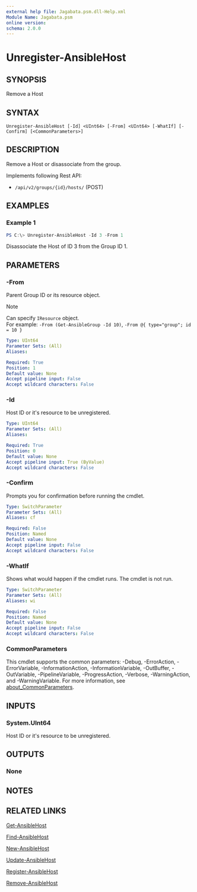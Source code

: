 ```yaml
---
external help file: Jagabata.psm.dll-Help.xml
Module Name: Jagabata.psm
online version:
schema: 2.0.0
---
```


# Unregister-AnsibleHost

## SYNOPSIS
Remove a Host

## SYNTAX

```
Unregister-AnsibleHost [-Id] <UInt64> [-From] <UInt64> [-WhatIf] [-Confirm] [<CommonParameters>]
```

## DESCRIPTION
Remove a Host or disassociate from the group.

Implements following Rest API:  
- `/api/v2/groups/{id}/hosts/` (POST)

## EXAMPLES

### Example 1
```powershell
PS C:\> Unregister-AnsibleHost -Id 3 -From 1
```

Disassociate the Host of ID 3 from the Group ID 1.

## PARAMETERS

### -From
Parent Group ID or its resource object.

> [!NOTE]  
> Can specify `IResource` object.  
> For example: `-From (Get-AnsibleGroup -Id 10)`, `-From @{ type="group"; id = 10 }`

```yaml
Type: UInt64
Parameter Sets: (All)
Aliases:

Required: True
Position: 1
Default value: None
Accept pipeline input: False
Accept wildcard characters: False
```

### -Id
Host ID or it's resource to be unregistered.

```yaml
Type: UInt64
Parameter Sets: (All)
Aliases:

Required: True
Position: 0
Default value: None
Accept pipeline input: True (ByValue)
Accept wildcard characters: False
```

### -Confirm
Prompts you for confirmation before running the cmdlet.

```yaml
Type: SwitchParameter
Parameter Sets: (All)
Aliases: cf

Required: False
Position: Named
Default value: None
Accept pipeline input: False
Accept wildcard characters: False
```

### -WhatIf
Shows what would happen if the cmdlet runs.
The cmdlet is not run.

```yaml
Type: SwitchParameter
Parameter Sets: (All)
Aliases: wi

Required: False
Position: Named
Default value: None
Accept pipeline input: False
Accept wildcard characters: False
```

### CommonParameters
This cmdlet supports the common parameters: -Debug, -ErrorAction, -ErrorVariable, -InformationAction, -InformationVariable, -OutBuffer, -OutVariable, -PipelineVariable, -ProgressAction, -Verbose, -WarningAction, and -WarningVariable. For more information, see [about_CommonParameters](http://go.microsoft.com/fwlink/?LinkID=113216).

## INPUTS

### System.UInt64
Host ID or it's resource to be unregistered.

## OUTPUTS

### None

## NOTES

## RELATED LINKS

[Get-AnsibleHost](Get-AnsibleHost.md)

[Find-AnsibleHost](Find-AnsibleHost.md)

[New-AnsibleHost](New-AnsibleHost.md)

[Update-AnsibleHost](Update-AnsibleHost.md)

[Register-AnsibleHost](Register-AnsibleHost.md)

[Remove-AnsibleHost](Remove-AnsibleHost.md)
